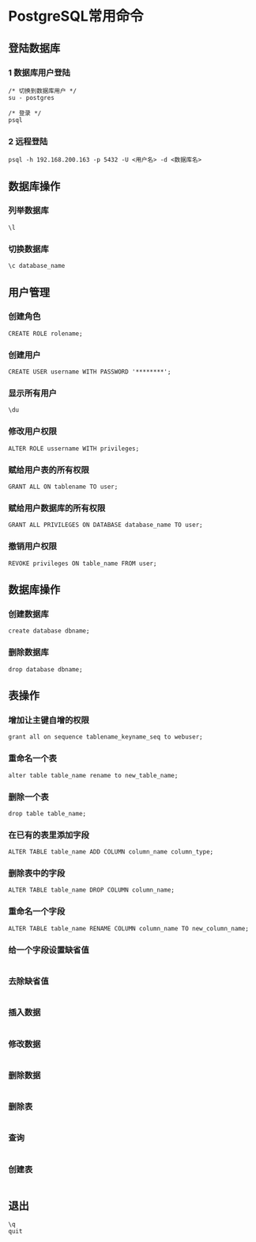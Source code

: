 PostgreSQL常用命令
===

## 登陆数据库
### 1 数据库用户登陆
```
/* 切换到数据库用户 */
su - postgres

/* 登录 */
psql
```
### 2 远程登陆
```
psql -h 192.168.200.163 -p 5432 -U <用户名> -d <数据库名>
```

## 数据库操作

### 列举数据库
```
\l
```

### 切换数据库
```
\c database_name
```

## 用户管理

### 创建角色
```
CREATE ROLE rolename;
```

### 创建用户
```
CREATE USER username WITH PASSWORD '********';
```

### 显示所有用户
```
\du
```

### 修改用户权限
```
ALTER ROLE ussername WITH privileges;
```

### 赋给用户表的所有权限
```
GRANT ALL ON tablename TO user;
```

### 赋给用户数据库的所有权限
```
GRANT ALL PRIVILEGES ON DATABASE database_name TO user;
```

### 撤销用户权限
```
REVOKE privileges ON table_name FROM user;
```

## 数据库操作

### 创建数据库
```
create database dbname;
```

### 删除数据库
```
drop database dbname;
```

## 表操作

### 增加让主键自增的权限
```
grant all on sequence tablename_keyname_seq to webuser;
```

### 重命名一个表
```
alter table table_name rename to new_table_name;
```

### 删除一个表
```
drop table table_name;
```

### 在已有的表里添加字段
```
ALTER TABLE table_name ADD COLUMN column_name column_type;
```

### 删除表中的字段
```
ALTER TABLE table_name DROP COLUMN column_name;
```

### 重命名一个字段
```
ALTER TABLE table_name RENAME COLUMN column_name TO new_column_name;
```

### 给一个字段设置缺省值
```
```

### 去除缺省值
```
```

### 插入数据
```
```

### 修改数据
```
```

### 删除数据
```
```

### 删除表
```

```

### 查询
```
```

### 创建表
```
```

## 退出

```
\q
quit
```